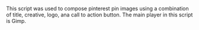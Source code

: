 This script was used to compose pinterest pin images using a combination of title, creative, logo, ana call to action button.
The main player in this script is Gimp.

